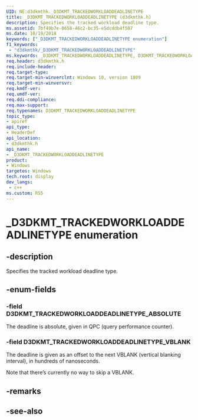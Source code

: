 ```yaml
---
UID: NE:d3dkmthk._D3DKMT_TRACKEDWORKLOADDEADLINETYPE
title: _D3DKMT_TRACKEDWORKLOADDEADLINETYPE (d3dkmthk.h)
description: Specifies the tracked workload deadline type.
ms.assetid: 7bf49b7e-0658-46c2-bc35-e5dcddb4f507
ms.date: 10/19/2018
keywords: ["_D3DKMT_TRACKEDWORKLOADDEADLINETYPE enumeration"]
f1_keywords:
 - "d3dkmthk/_D3DKMT_TRACKEDWORKLOADDEADLINETYPE"
ms.keywords: _D3DKMT_TRACKEDWORKLOADDEADLINETYPE, D3DKMT_TRACKEDWORKLOADDEADLINETYPE, 
req.header: d3dkmthk.h
req.include-header:
req.target-type:
req.target-min-winverclnt: Windows 10, version 1809
req.target-min-winversvr:
req.kmdf-ver:
req.umdf-ver:
req.ddi-compliance:
req.max-support:
req.typenames: D3DKMT_TRACKEDWORKLOADDEADLINETYPE
topic_type: 
- apiref
api_type: 
- HeaderDef
api_location: 
- d3dkmthk.h
api_name: 
- _D3DKMT_TRACKEDWORKLOADDEADLINETYPE
product:
- Windows
targetos: Windows
tech.root: display
dev_langs:
 - c++
ms.custom: RS5
---
```


# _D3DKMT_TRACKEDWORKLOADDEADLINETYPE enumeration

## -description

Specifies the tracked workload deadline type.

## -enum-fields

### -field D3DKMT_TRACKEDWORKLOADDEADLINETYPE_ABSOLUTE

The deadline is absolute, given in QPC (query performance counter).

### -field D3DKMT_TRACKEDWORKLOADDEADLINETYPE_VBLANK 

The deadline is given as an offset to the next VBLANK (vertical blanking interval), in hundreds of nanoseconds. 

Note that there’s currently no way to skip a VBLANK.

## -remarks

## -see-also
